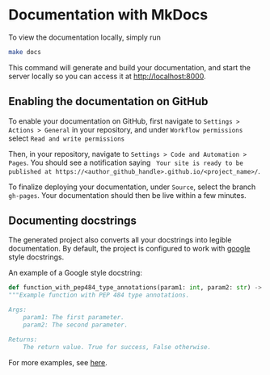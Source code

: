 # Documentation with MkDocs

To view the documentation locally, simply run

```bash
make docs
```

This command will generate and build your documentation, and start the server locally so you can access it at
<http://localhost:8000>.

## Enabling the documentation on GitHub

To enable your documentation on GitHub, first navigate to `Settings > Actions > General` in your repository, and under `Workflow permissions` select `Read and write permissions`

Then, in your repository, navigate to `Settings > Code and Automation > Pages`.
You should see a notification saying ` Your site is ready to be published at https://<author_github_handle>.github.io/<project_name>/`.

To finalize deploying your documentation, under `Source`, select the branch `gh-pages`. Your documentation should then be live within a few minutes.

## Documenting docstrings

The generated project also converts all your docstrings into legible documentation. By default, the project is
configured to work with [google](https://google.github.io/styleguide/pyguide.html) style docstrings.

An example of a Google style docstring:

```python
def function_with_pep484_type_annotations(param1: int, param2: str) -> bool:
"""Example function with PEP 484 type annotations.

Args:
    param1: The first parameter.
    param2: The second parameter.

Returns:
    The return value. True for success, False otherwise.
```

For more examples, see
[here](https://sphinxcontrib-napoleon.readthedocs.io/en/latest/example_google.html).
